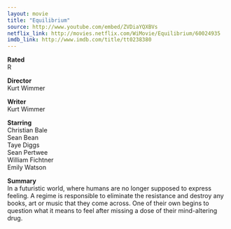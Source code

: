 ```yaml
---
layout: movie
title: "Equilibrium"
source: http://www.youtube.com/embed/ZVDiaYQXBVs
netflix_link: http://movies.netflix.com/WiMovie/Equilibrium/60024935
imdb_link: http://www.imdb.com/title/tt0238380
---
```


__Rated__<br /><span class="rated ts">R</span>

__Director__<br />Kurt Wimmer

__Writer__<br />Kurt Wimmer

__Starring__<br />Christian Bale<br />Sean Bean<br />Taye Diggs<br />Sean Pertwee<br />William Fichtner<br />Emily Watson

__Summary__<br />In a futuristic world, where humans are no longer supposed to express feeling. A regime is responsible to eliminate the resistance and destroy any books, art or music that they come across. One of their own begins to question what it means to feel after missing a dose of their mind-altering drug.